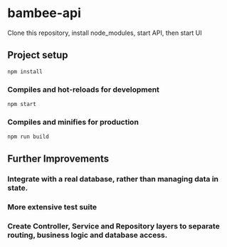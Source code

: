 # bambee-api
Clone this repository, install node_modules, start API, then start UI

## Project setup
```
npm install
```

### Compiles and hot-reloads for development
```
npm start
```

### Compiles and minifies for production
```
npm run build
```

## Further Improvements
### Integrate with a real database, rather than managing data in state.
### More extensive test suite
### Create Controller, Service and Repository layers to separate routing, business logic and database access.